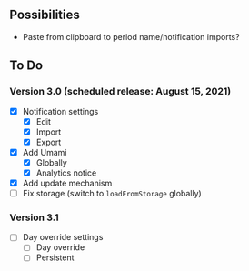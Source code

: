 ## Possibilities
- Paste from clipboard to period name/notification imports?

## To Do
### Version 3.0 (scheduled release: August 15, 2021)
- [x] Notification settings
    - [x] Edit
    - [x] Import
    - [x] Export
- [x] Add Umami
    - [x] Globally
    - [x] Analytics notice
- [x] Add update mechanism
- [ ] Fix storage (switch to `loadFromStorage` globally)

### Version 3.1
- [ ] Day override settings
    - [ ] Day override
    - [ ] Persistent